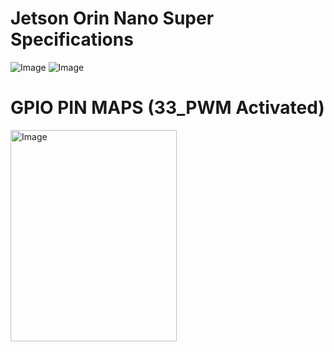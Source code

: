 # Jetson Orin Nano Super Specifications


![Image](https://github.com/user-attachments/assets/909b9a65-9674-45db-9cb7-8476dd1162b9)
![Image](https://github.com/user-attachments/assets/5a4d72fa-dbc4-44c1-8e1e-6b531bd86265)


# GPIO PIN MAPS (33_PWM Activated)


<img width="266" height="338" alt="Image" src="https://github.com/user-attachments/assets/c987f475-77a5-4222-ba2b-362a77f0405d" />
